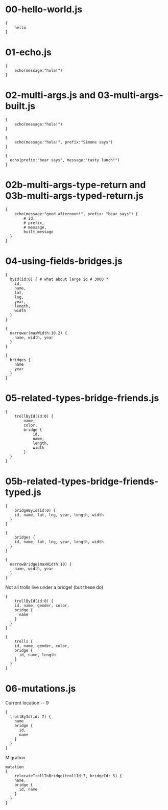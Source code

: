 # 00-hello-world.js
```
{
    hello
}
```

# 01-echo.js
```
{
	echo(message:"hola!")
}
```

# 02-multi-args.js and 03-multi-args-built.js
```
{
	echo(message:"hola!")
}
```

```
{
	echo(message:"hola!", prefix:"Simone says")
}
```

```
{
  echo(prefix:"bear says", message:"tasty lunch!")
}
```

# 02b-multi-args-type-return and 03b-multi-args-typed-return.js
```
{
	echo(message:"good afternoon!", prefix: "bear says") {
		# id,
		# prefix,
		# message,
		built_message
  }
}
```

# 04-using-fields-bridges.js
```
{
  byId(id:0) { # what about large id # 3000 ?
    id,
    name,
    lat,
    lng,
    year,
    length,
    width
  }
}
```

```
{
  narrower(maxWidth:10.2) {
    name, width, year
  }
}
```

```
{
  bridges {
    name
    year
  }
}
```

# 05-related-types-bridge-friends.js
```
{
	trollById(id:0) {
		name, 
		color,
		bridge {
			id,
			name,
			length,
			width
		}
  }
}
```

# 05b-related-types-bridge-friends-typed.js
```
{
	bridgeById(id:0) {
    id, name, lat, lng, year, length, width
  }
}
```

```
{
	bridges {
    id, name, lat, lng, year, length, width
  }
}
```

```
{
  narrowBridge(maxWidth:10) {
    name, width, year
  }
}
```

Not all trolls live under a bridge!  (but these do)
```
{
	trollById(id:8) {
    id, name, gender, color, 
	bridge {
      name
    }
  }
}
```

```
{
	trolls {
    id, name, gender, color, 
	bridge {
      id, name, length
    }
  }
}
```

# 06-mutations.js
Current location -- 9
```
{
  trollById(id: 7) {
    name
    bridge {
      id,
      name
    }
  }
}
```

Migration
```
mutation
{
	relocateTrollToBridge(trollId:7, bridgeId: 5) {
    name,
    bridge {
      id, name
    }
  }
}
```